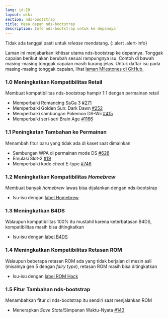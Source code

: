 ```yaml
---
lang: id-ID
layout: wiki
section: nds-bootstrap
title: Masa depan nds-bootstrap
description: Info nds-bootstrap untuk ke depannya
---
```


Tidak ada tanggal pasti untuk *release* mendatang.
{:.alert .alert-info}

Laman ini menjabarkan ikhtisar utama nds-bootstrap ke depannya. Tonggak capaian berikut akan berubah sesuai rampungnya isu. Contoh di bawah masing-masing tonggak capaian masih kurang jelas. Untuk daftar isu pada masing-masing tonggak capaian, lihat [laman Milestones di GitHub.](https://github.com/DS-Homebrew/nds-bootstrap/milestones)

### 1.0 Meningkatkan Kompatibilitas Retail
Membuat kompatibilitas nds-bootstrap hampir 1:1 dengan permainan retail
- Memperbaiki Romancing SaGa 3 [#271](https://github.com/DS-Homebrew/nds-bootstrap/issues/271)
- Memperbaiki Golden Sun: Dark Dawn [#252](https://github.com/DS-Homebrew/nds-bootstrap/issues/252)
- Memperbaiki sambungan Pokemon DS-Wii [#415](https://github.com/DS-Homebrew/nds-bootstrap/issues/415)
- Memperbaiki seri-seri Brain Age [#1166](https://github.com/DS-Homebrew/nds-bootstrap/issues/1166)

### 1.1 Peningkatan Tambahan ke Permainan
Menambah fitur baru yang tidak ada di kaset saat dimainkan
- Sambungan WPA di permainan mode DS [#628](https://github.com/DS-Homebrew/nds-bootstrap/issues/628)
- Emulasi Slot-2 [#19](https://github.com/DS-Homebrew/nds-bootstrap/issues/19)
- Memperbaiki kode *cheat* E-type [#746](https://github.com/DS-Homebrew/nds-bootstrap/issues/746)

### 1.2 Meningkatkan Kompatibilitas *Homebrew*
Membuat banyak *homebrew* lawas bisa dijalankan dengan nds-bootstrap
- Isu-isu dengan [label Homebrew](https://github.com/DS-Homebrew/nds-bootstrap/labels/Homebrew)

### 1.3 Meningkatkan B4DS
Walaupun kompatibilitas 100% itu mustahil karena keterbatasan B4DS, kompatibilitas masih bisa ditingkatkan
- Isu-isu dengan [label B4DS](https://github.com/DS-Homebrew/nds-bootstrap/labels/B4DS)

### 1.4 Meningkatkan Kompatibilitas Retasan ROM
Walaupun beberapa retasan ROM ada yang tidak berjalan di mesin asli (misalnya gen 5 dengan *fairy type*), retasan ROM masih bisa ditingkatkan
- Isu-isu dengan [label ROM Hack](https://github.com/DS-Homebrew/nds-bootstrap/issues?q=is%3Aopen+is%3Aissue+label%3A%22ROM+Hack%22)

### 1.5 Fitur Tambahan nds-bootstrap
Menambahkan fitur di nds-bootstrap itu sendiri saat menjalankan ROM
- Menerapkan *Save State*/Simpanan Waktu-Nyata [#143](https://github.com/DS-Homebrew/nds-bootstrap/issues/143)
